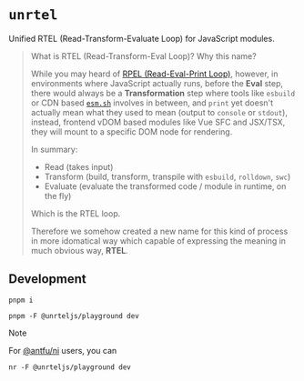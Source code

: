 # `unrtel`

Unified RTEL (Read-Transform-Evaluate Loop) for JavaScript modules.

> What is RTEL (Read-Transform-Eval Loop)? Why this name?
>
> While you may heard of [RPEL (Read-Eval-Print Loop)](https://en.wikipedia.org/wiki/Read%E2%80%93eval%E2%80%93print_loop), however, in environments where JavaScript actually runs, before the **Eval** step, there would always be a **Transformation** step where tools like `esbuild` or CDN based [`esm.sh`](https://esm.sh) involves in between, and `print` yet doesn't actually mean what they used to mean (output to `console` or `stdout`), instead, frontend vDOM based modules like Vue SFC and JSX/TSX, they will mount to a specific DOM node for rendering.
>
> In summary:
>
> - Read (takes input)
> - Transform (build, transform, transpile with `esbuild`, `rolldown`, `swc`)
> - Evaluate (evaluate the transformed code / module in runtime, on the fly)
>
> Which is the RTEL loop.
>
> Therefore we somehow created a new name for this kind of process in more idomatical way which capable of expressing the meaning in much obvious way, **RTEL**.

## Development

```shell
pnpm i
```

```shell
pnpm -F @unrteljs/playground dev
```

> [!NOTE]
>
> For [@antfu/ni](https://github.com/antfu-collective/ni) users, you can
>
> ```shell
> nr -F @unrteljs/playground dev
> ```
